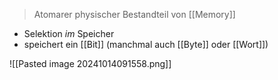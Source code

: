 > Atomarer physischer Bestandteil von [[Memory]]

- Selektion _im_ Speicher
- speichert ein [[Bit]] (manchmal auch [[Byte]] oder [[Wort]])

![[Pasted image 20241014091558.png]]

